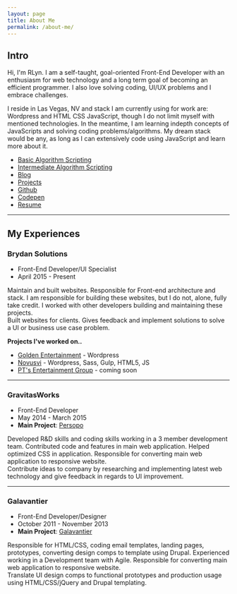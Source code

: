 ```yaml
---
layout: page
title: About Me
permalink: /about-me/
---
```


## Intro


Hi, I'm RLyn. I am a self-taught, goal-oriented Front-End Developer with an enthusiasm for web technology and a long term goal of becoming an efficient programmer. I also love solving coding, UI/UX problems and I embrace challenges.

I reside in Las Vegas, NV and stack I am currently using for work are: Wordpress and HTML CSS JavaScript, though I do not limit myself with mentioned technologies. In the meantime, I am learning indepth concepts of JavaScripts and solving coding problems/algorithms. My dream stack would be any, as long as I can extensively code using JavaScript and learn more about it.

- [Basic Algorithm Scripting](https://gist.github.com/rlynjb/4daa009d9b65421608f9)
- [Intermediate Algorithm Scripting](https://gist.github.com/rlynjb/fe49919bd0de0f5a2606)
- [Blog](/)
- [Projects](/projects)
- [Github](http://github.com/rlynjb)
- [Codepen](http://codepen.io/rlynjb)
- [Resume](https://docs.google.com/document/d/1VN9dtP5_oyVELBfDxY7qXaFLu4iSs4yOEK8vqjDoFG8/edit?usp=sharing)

-----

## My Experiences

### Brydan Solutions

- Front-End Developer/UI Specialist
- April 2015 - Present

Maintain and built websites. Responsible for Front-end architecture and stack.
I am responsible for building these websites, but I do not, alone, fully take credit. I worked with other developers building and maintaining these projects.
<br>
Built websites for clients. Gives feedback and implement solutions to solve a UI or business use case problem.

**Projects I've worked on..**

- [Golden Entertainment](http://goldenent.com) - Wordpress
- [Novusvi](http://www.novusvi.com/) - Wordpress, Sass, Gulp, HTML5, JS
- [PT's Entertainment Group](#) - coming soon

-----

### GravitasWorks

* Front-End Developer
* May 2014 - March 2015
* **Main Project**: [Persopo](http://persopo.com)

Developed R&D skills and coding skills working in a 3 member development team. Contributed code and features in main web application. Helped optimized CSS in application.
Responsible for converting main web application to responsive website.
<br>
Contribute ideas to company by researching and implementing latest web technology and give feedback in regards to UI improvement.

-----

### Galavantier

* Front-End Developer/Designer
* October 2011 - November 2013
* **Main Project**: [Galavantier](http://galavantier.com)

Responsible for HTML/CSS, coding email templates, landing pages, prototypes, converting design comps to template using Drupal. Experienced working in a Development team with Agile.
Responsible for converting main web application to responsive website.
<br>
Translate UI design comps to functional prototypes and production usage using HTML/CSS/jQuery and Drupal templating.
